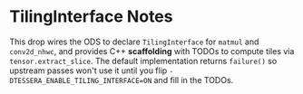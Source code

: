 
# TilingInterface Notes

This drop wires the ODS to declare `TilingInterface` for `matmul` and `conv2d_nhwc`,
and provides C++ **scaffolding** with TODOs to compute tiles via `tensor.extract_slice`.
The default implementation returns `failure()` so upstream passes won't use it until
you flip `-DTESSERA_ENABLE_TILING_INTERFACE=ON` and fill in the TODOs.
